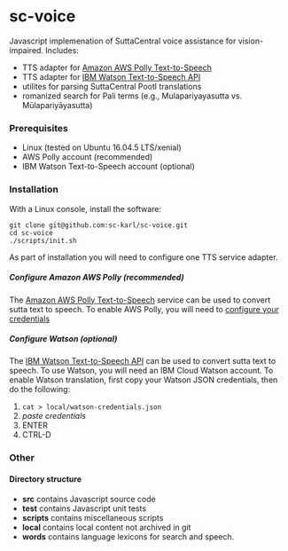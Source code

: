 # sc-voice

Javascript implemenation of SuttaCentral voice assistance for vision-impaired. Includes:

* TTS adapter for [Amazon AWS Polly Text-to-Speech](https://aws.amazon.com/polly/) 
* TTS adapter for [IBM Watson Text-to-Speech API](https://www.ibm.com/watson/services/text-to-speech/)
* utilites for parsing SuttaCentral Pootl translations
* romanized search for Pali terms (e.g., Mulapariyayasutta vs. Mūlapariyāyasutta)

### Prerequisites

* Linux (tested on Ubuntu 16.04.5 LTS/xenial)
* AWS Polly account (recommended)
* IBM Watson Text-to-Speech account (optional)

### Installation
With a Linux console, install the software:

```
git clone git@github.com:sc-karl/sc-voice.git
cd sc-voice
./scripts/init.sh
```

As part of installation you will need to configure one TTS service adapter.

##### Configure Amazon AWS Polly (recommended)
The [Amazon AWS Polly Text-to-Speech](https://aws.amazon.com/polly/) service can be used to convert sutta text to speech.
To enable AWS Polly, you will need to [configure your credentials](https://docs.aws.amazon.com/sdk-for-javascript/v2/developer-guide/getting-started-nodejs.html#getting-started-nodejs-credentials)

##### Configure Watson (optional)
The [IBM Watson Text-to-Speech API](https://www.ibm.com/watson/services/text-to-speech/)
can be used to convert sutta text to speech. To use Watson, you will need an IBM Cloud Watson account.
To enable Watson translation, first copy your Watson JSON credentials, then
do the following:

1. `cat > local/watson-credentials.json`
1. _paste credentials_
1. ENTER
1. CTRL-D

### Other
#### Directory structure

* **src** contains Javascript source code
* **test** contains Javascript unit tests
* **scripts** contains miscellaneous scripts
* **local** contains local content not archived in git
* **words** contains language lexicons for search and speech.


